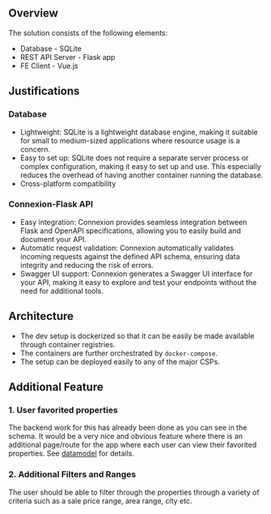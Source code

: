 ## Overview
The solution consists of the following elements:
- Database - SQLite
- REST API Server - Flask app
- FE Client - Vue.js

## Justifications
### Database
- Lightweight: SQLite is a lightweight database engine, making it suitable for small to medium-sized applications where resource usage is a concern.
- Easy to set up: SQLite does not require a separate server process or complex configuration, making it easy to set up and use. This especially reduces the overhead of having another container running the database.
- Cross-platform compatibility

### Connexion-Flask API
- Easy integration: Connexion provides seamless integration between Flask and OpenAPI specifications, allowing you to easily build and document your API.
- Automatic request validation: Connexion automatically validates incoming requests against the defined API schema, ensuring data integrity and reducing the risk of errors.
- Swagger UI support: Connexion generates a Swagger UI interface for your API, making it easy to explore and test your endpoints without the need for additional tools.

## Architecture
- The dev setup is dockerized so that it can be easily be made available through container registries.
- The containers are further orchestrated by `docker-compose`.
- The setup can be deployed easily to any of the major CSPs.

## Additional Feature 
### 1. User favorited properties
The backend work for this has already been done as you can see in the schema. It would be a very nice and obvious feature where there is an additional page/route for the app where each user can view their favorited properties. See [datamodel](./datamodel.md) for details.

### 2. Additional Filters and Ranges
The user should be able to filter through the properties through a variety of criteria such as a sale price range, area range, city etc.
